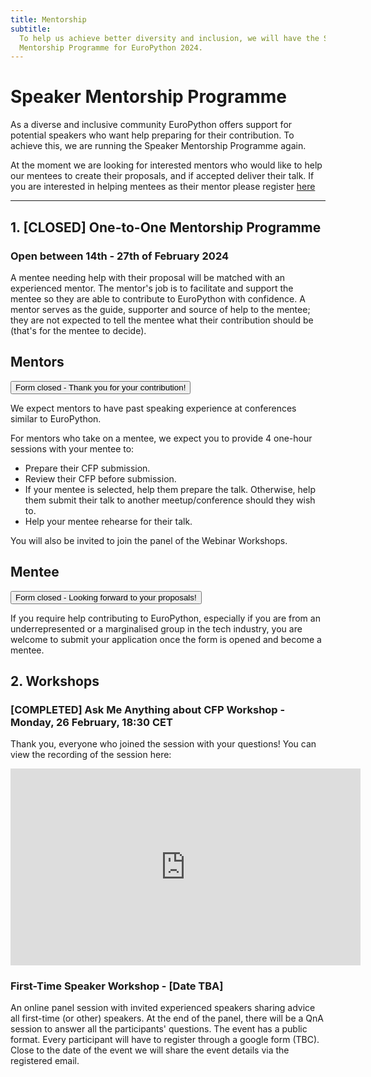 ```yaml
---
title: Mentorship
subtitle:
  To help us achieve better diversity and inclusion, we will have the Speaker
  Mentorship Programme for EuroPython 2024.
---
```


# Speaker Mentorship Programme

As a diverse and inclusive community EuroPython offers support for potential speakers who want help preparing for their contribution. To achieve this, we are running the Speaker Mentorship Programme again.

At the moment we are looking for interested mentors who would like to help our mentees to create their proposals, and if accepted deliver their talk. If you are interested in helping mentees as their mentor please register [here](https://forms.gle/CjaWHxrpjqmZtmVC9)

---

## 1. [CLOSED] One-to-One Mentorship Programme

### Open between 14th - 27th of February 2024

A mentee needing help with their proposal will be matched with an experienced mentor. The mentor's job is to facilitate and support the mentee so they are able to contribute to EuroPython with confidence. A mentor serves as the guide, supporter and source of help to the mentee; they are not expected to tell the mentee what their contribution should be (that's for the mentee to decide).

## Mentors

<div style={{textAlign: "center", marginBottom: 10}}>
<Button>Form closed - Thank you for your contribution!</Button>
</div>

We expect mentors to have past speaking experience at conferences similar to EuroPython.

For mentors who take on a mentee, we expect you to provide 4 one-hour sessions with your mentee to:

- Prepare their CFP submission.
- Review their CFP before submission.
- If your mentee is selected, help them prepare the talk. Otherwise, help them submit their talk to another meetup/conference should they wish to.
- Help your mentee rehearse for their talk.

You will also be invited to join the panel of the Webinar Workshops.

## Mentee

<div style={{textAlign: "center", marginBottom: 10}}>
<Button>Form closed - Looking forward to your proposals!</Button>
</div>

If you require help contributing to EuroPython, especially if you are from an underrepresented or a marginalised group in the tech industry, you are welcome to submit your application once the form is opened and become a mentee.

## 2. Workshops

### [COMPLETED] Ask Me Anything about CFP Workshop - Monday, 26 February, 18:30 CET

Thank you, everyone who joined the session with your questions! You can view the recording of the session here:

<div style={{display: "flex", justifyContent: "center", marginBottom: 20}}>
<iframe width="560" height="315" src="https://youtu.be/EiCfmf6QVIA" title="YouTube video player" frameborder="0" allow="accelerometer; autoplay; clipboard-write; encrypted-media; gyroscope; picture-in-picture; web-share" allowfullscreen></iframe>
</div>

### First-Time Speaker Workshop - [Date TBA]

An online panel session with invited experienced speakers sharing advice all first-time (or other) speakers. At the end of the panel, there will be a QnA session to answer all the participants' questions. The event has a public format. Every participant will have to register through a google form (TBC). Close to the date of the event we will share the event details via the registered email.
